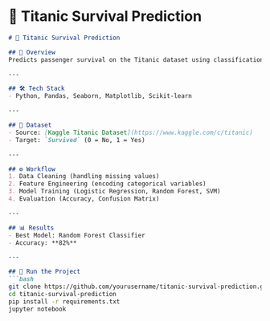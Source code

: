 # 📂 Titanic Survival Prediction

```markdown
# 🚢 Titanic Survival Prediction

## 📖 Overview  
Predicts passenger survival on the Titanic dataset using classification algorithms.  

---

## 🛠️ Tech Stack  
- Python, Pandas, Seaborn, Matplotlib, Scikit-learn  

---

## 📂 Dataset  
- Source: [Kaggle Titanic Dataset](https://www.kaggle.com/c/titanic)  
- Target: `Survived` (0 = No, 1 = Yes)  

---

## ⚙️ Workflow  
1. Data Cleaning (handling missing values)  
2. Feature Engineering (encoding categorical variables)  
3. Model Training (Logistic Regression, Random Forest, SVM)  
4. Evaluation (Accuracy, Confusion Matrix)  

---

## 📊 Results  
- Best Model: Random Forest Classifier  
- Accuracy: **82%**  

---

## 🚀 Run the Project  
```bash
git clone https://github.com/yourusername/titanic-survival-prediction.git
cd titanic-survival-prediction
pip install -r requirements.txt
jupyter notebook
